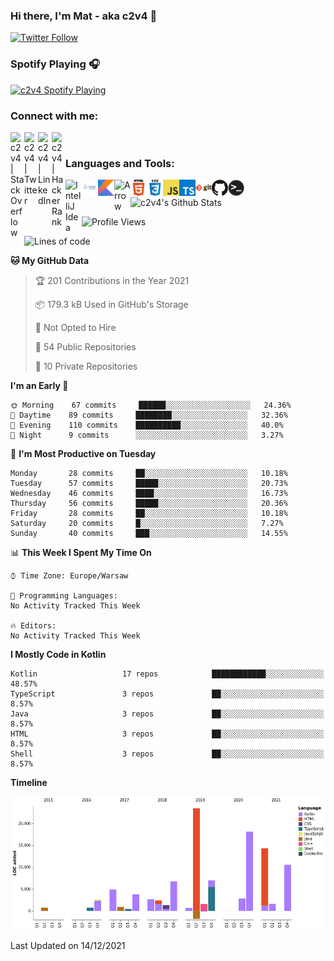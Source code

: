 ### Hi there, I'm Mat - aka c2v4 👋

[![Twitter Follow](https://img.shields.io/twitter/follow/1c2v4?color=1DA1F2&logo=twitter&style=for-the-badge)](https://twitter.com/intent/follow?original_referer=https%3A%2F%2Fgithub.com%2Fc2v4&screen_name=1c2v4)

### Spotify Playing 🎧
[<img src="https://novatorem.c2v4.vercel.app/api/spotify" alt="c2v4 Spotify Playing" width="350" />](https://open.spotify.com/user/c2v4)

### Connect with me:

[<img align="left" alt="c2v4 | StackOverflow" width="22px" src="https://cdn.jsdelivr.net/npm/simple-icons@3.6.1/icons/stackoverflow.svg" />](https://stackoverflow.com/users/7548024)
[<img align="left" alt="c2v4 | Twitter" width="22px" src="https://cdn.jsdelivr.net/npm/simple-icons@v3/icons/twitter.svg" />](https://twitter.com/1c2v4)
[<img align="left" alt="c2v4 | LinkedIn" width="22px" src="https://cdn.jsdelivr.net/npm/simple-icons@v3/icons/linkedin.svg" />](https://www.linkedin.com/in/dudamateusz/)
[<img align="left" alt="c2v4 | HackerRank" width="22px" src="https://cdn.jsdelivr.net/npm/simple-icons@3.6.1/icons/hackerrank.svg" />](https://www.hackerrank.com/the_pro1)

<br />

### Languages and Tools:

<img align="left" alt="IntelliJ Idea" width="26px" src="https://avatars0.githubusercontent.com/u/878437?s=200&v=4" />
<img align="left" alt="Java" width="26px" src="https://raw.githubusercontent.com/github/explore/80688e429a7d4ef2fca1e82350fe8e3517d3494d/topics/java/java.png" />
<img align="left" alt="Kotlin" width="26px" src="https://raw.githubusercontent.com/github/explore/80688e429a7d4ef2fca1e82350fe8e3517d3494d/topics/kotlin/kotlin.png" />
<img align="left" alt="Arrow" width="26px" src="https://avatars2.githubusercontent.com/u/29458023?s=200&v=4" />
<img align="left" alt="HTML5" width="26px" src="https://raw.githubusercontent.com/github/explore/80688e429a7d4ef2fca1e82350fe8e3517d3494d/topics/html/html.png" />
<img align="left" alt="CSS3" width="26px" src="https://raw.githubusercontent.com/github/explore/80688e429a7d4ef2fca1e82350fe8e3517d3494d/topics/css/css.png" />
<img align="left" alt="JavaScript" width="26px" src="https://raw.githubusercontent.com/github/explore/80688e429a7d4ef2fca1e82350fe8e3517d3494d/topics/javascript/javascript.png" />
<img align="left" alt="TypeScript" width="26px" src="https://raw.githubusercontent.com/github/explore/80688e429a7d4ef2fca1e82350fe8e3517d3494d/topics/typescript/typescript.png" />
<img align="left" alt="Git" width="26px" src="https://raw.githubusercontent.com/github/explore/80688e429a7d4ef2fca1e82350fe8e3517d3494d/topics/git/git.png" />
<img align="left" alt="GitHub" width="26px" src="https://raw.githubusercontent.com/github/explore/78df643247d429f6cc873026c0622819ad797942/topics/github/github.png" />
<img align="left" alt="Terminal" width="26px" src="https://raw.githubusercontent.com/github/explore/80688e429a7d4ef2fca1e82350fe8e3517d3494d/topics/terminal/terminal.png" />  


<br />

<img align="center" alt="c2v4's Github Stats" src="https://github-readme-stats.c2v4.vercel.app/api?username=c2v4&show_icons=true&hide_border=true" />  


<br />

<!--START_SECTION:waka-->
![Profile Views](http://img.shields.io/badge/Profile%20Views-0-blue)

![Lines of code](https://img.shields.io/badge/From%20Hello%20World%20I%27ve%20Written-106%20Thousand%20lines%20of%20code-blue)

**🐱 My GitHub Data** 

> 🏆 201 Contributions in the Year 2021
 > 
> 📦 179.3 kB Used in GitHub's Storage 
 > 
> 🚫 Not Opted to Hire
 > 
> 📜 54 Public Repositories 
 > 
> 🔑 10 Private Repositories  
 > 
**I'm an Early 🐤** 

```text
🌞 Morning    67 commits     ██████░░░░░░░░░░░░░░░░░░░   24.36% 
🌆 Daytime    89 commits     ████████░░░░░░░░░░░░░░░░░   32.36% 
🌃 Evening    110 commits    ██████████░░░░░░░░░░░░░░░   40.0% 
🌙 Night      9 commits      ░░░░░░░░░░░░░░░░░░░░░░░░░   3.27%

```
📅 **I'm Most Productive on Tuesday** 

```text
Monday       28 commits     ██░░░░░░░░░░░░░░░░░░░░░░░   10.18% 
Tuesday      57 commits     █████░░░░░░░░░░░░░░░░░░░░   20.73% 
Wednesday    46 commits     ████░░░░░░░░░░░░░░░░░░░░░   16.73% 
Thursday     56 commits     █████░░░░░░░░░░░░░░░░░░░░   20.36% 
Friday       28 commits     ██░░░░░░░░░░░░░░░░░░░░░░░   10.18% 
Saturday     20 commits     █░░░░░░░░░░░░░░░░░░░░░░░░   7.27% 
Sunday       40 commits     ███░░░░░░░░░░░░░░░░░░░░░░   14.55%

```


📊 **This Week I Spent My Time On** 

```text
⌚︎ Time Zone: Europe/Warsaw

💬 Programming Languages: 
No Activity Tracked This Week

🔥 Editors: 
No Activity Tracked This Week

```

**I Mostly Code in Kotlin** 

```text
Kotlin                   17 repos            ████████████░░░░░░░░░░░░░   48.57% 
TypeScript               3 repos             ██░░░░░░░░░░░░░░░░░░░░░░░   8.57% 
Java                     3 repos             ██░░░░░░░░░░░░░░░░░░░░░░░   8.57% 
HTML                     3 repos             ██░░░░░░░░░░░░░░░░░░░░░░░   8.57% 
Shell                    3 repos             ██░░░░░░░░░░░░░░░░░░░░░░░   8.57%

```


**Timeline**

![Chart not found](https://raw.githubusercontent.com/c2v4/c2v4/master/charts/bar_graph.png) 


 Last Updated on 14/12/2021
<!--END_SECTION:waka-->
